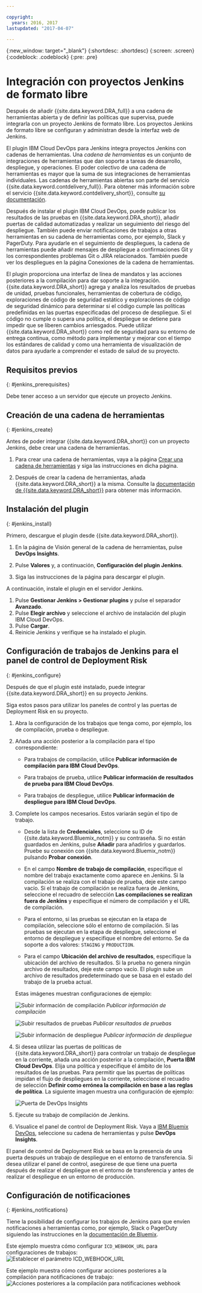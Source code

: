 ```yaml
---

copyright:
  years: 2016, 2017
lastupdated: "2017-04-07"

---
```


{:new_window: target="_blank"}
{:shortdesc: .shortdesc}
{:screen: .screen}
{:codeblock: .codeblock}
{:pre: .pre}

# Integración con proyectos Jenkins de formato libre

Después de añadir {{site.data.keyword.DRA_full}} a una cadena de herramientas abierta y de definir las políticas que supervisa, puede integrarla con un proyecto Jenkins de formato libre. Los proyectos Jenkins de formato libre se configuran y administran desde la interfaz web de Jenkins.  

El plugin IBM Cloud DevOps para Jenkins integra proyectos Jenkins con cadenas de herramientas. Una *cadena de herramientas* es un conjunto de integraciones de herramientas que dan soporte a tareas de desarrollo, despliegue, y operaciones. El poder colectivo de una cadena de herramientas es mayor que la suma de sus integraciones de herramientas individuales. Las cadenas de herramientas abiertas son parte del servicio {{site.data.keyword.contdelivery_full}}. Para obtener más información sobre el servicio {{site.data.keyword.contdelivery_short}}, consulte [su documentación](https://console.ng.bluemix.net/docs/services/ContinuousDelivery/cd_about.html).

Después de instalar el plugin IBM Cloud DevOps, puede publicar los resultados de las pruebas en {{site.data.keyword.DRA_short}}, añadir puertas de calidad automatizadas y realizar un seguimiento del riesgo del despliegue. También puede enviar notificaciones de trabajos a otras herramientas en su cadena de herramientas como, por ejemplo, Slack y PagerDuty. Para ayudarle en el seguimiento de despliegues, la cadena de herramientas puede añadir mensajes de despliegue a confirmaciones Git y los correspondientes problemas Git o JIRA relacionados. También puede ver los despliegues en la página Conexiones de la cadena de herramientas.  

El plugin proporciona una interfaz de línea de mandatos y las acciones posteriores a la compilación para dar soporte a la integración. {{site.data.keyword.DRA_short}} agrega y analiza los resultados de pruebas de unidad, pruebas funcionales, herramientas de cobertura de código, exploraciones de código de seguridad estático y exploraciones de código de seguridad dinámico para determinar si el código cumple las políticas predefinidas en las puertas especificadas del proceso de despliegue. Si el código no cumple o supera una política, el despliegue se detiene para impedir que se liberen cambios arriesgados. Puede utilizar {{site.data.keyword.DRA_short}} como red de seguridad para su entorno de entrega continua, como método para implementar y mejorar con el tiempo los estándares de calidad y como una herramienta de visualización de datos para ayudarle a comprender el estado de salud de su proyecto.

## Requisitos previos
{: #jenkins_prerequisites}

Debe tener acceso a un servidor que ejecute un proyecto Jenkins. 

## Creación de una cadena de herramientas
{: #jenkins_create}

Antes de poder integrar {{site.data.keyword.DRA_short}} con un proyecto Jenkins, debe crear una cadena de herramientas. 

1. Para crear una cadena de herramientas, vaya a la página [Crear una cadena de herramientas](https://console.ng.bluemix.net/devops/create) y siga las instrucciones en dicha página. 

2. Después de crear la cadena de herramientas, añada {{site.data.keyword.DRA_short}} a la misma. Consulte la [documentación de {{site.data.keyword.DRA_short}}](https://console.ng.bluemix.net/docs/services/DevOpsInsights/index.html) para obtener más información.  

## Instalación del plugin
{: #jenkins_install}

Primero, descargue el plugin desde {{site.data.keyword.DRA_short}}.  

1. En la página de Visión general de la cadena de herramientas, pulse **DevOps Insights**.

2. Pulse **Valores** y, a continuación, **Configuración del plugin Jenkins**.
3. Siga las instrucciones de la página para descargar el plugin.

A continuación, instale el plugin en el servidor Jenkins.


1. Pulse **Gestionar Jenkins &gt; Gestionar plugins** y pulse el separador **Avanzado**. 
2. Pulse **Elegir archivo** y seleccione el archivo de instalación del plugin IBM Cloud DevOps.  
3. Pulse **Cargar**.
4. Reinicie Jenkins y verifique se ha instalado el plugin.

## Configuración de trabajos de Jenkins para el panel de control de Deployment Risk 
{: #jenkins_configure}

Después de que el plugin esté instalado, puede integrar {{site.data.keyword.DRA_short}} en su proyecto Jenkins.  

Siga estos pasos para utilizar los paneles de control y las puertas de Deployment Risk en su proyecto. 

1. Abra la configuración de los trabajos que tenga como, por ejemplo, los de compilación, prueba o despliegue. 

2. Añada una acción posterior a la compilación para el tipo correspondiente: 

   * Para trabajos de compilación, utilice **Publicar información de compilación para IBM Cloud DevOps**.
   
   * Para trabajos de prueba, utilice **Publicar información de resultados de prueba para IBM Cloud DevOps**.
   
   * Para trabajos de despliegue, utilice **Publicar información de despliegue para IBM Cloud DevOps**.
   
3. Complete los campos necesarios. Estos variarán según el tipo de trabajo.  

   * Desde la lista de **Credenciales**, seleccione su ID de {{site.data.keyword.Bluemix_notm}} y su contraseña. Si no están guardados en Jenkins, pulse **Añadir** para añadirlos y guardarlos. Pruebe su conexión con {{site.data.keyword.Bluemix_notm}} pulsando **Probar conexión**.
   
   * En el campo **Nombre de trabajo de compilación**, especifique el nombre del trabajo exactamente como aparece en Jenkins. Si la compilación se realiza con el trabajo de prueba, deje este campo vacío. Si el trabajo de compilación se realiza fuera de Jenkins, seleccione el recuadro de selección **Las compilaciones se realizan fuera de Jenkins** y especifique el número de compilación y el URL de compilación. 
   
   * Para el entorno, si las pruebas se ejecutan en la etapa de compilación, seleccione sólo el entorno de compilación. Si las pruebas se ejecutan en la etapa de despliegue, seleccione el entorno de despliegue y especifique el nombre del entorno. Se da soporte a dos valores: `STAGING` y `PRODUCTION`.
   
   * Para el campo **Ubicación del archivo de resultados**, especifique la ubicación del archivo de resultados. Si la prueba no genera ningún archivo de resultados, deje este campo vacío. El plugin sube un archivo de resultados predeterminado que se basa en el estado del trabajo de la prueba actual. 

   Estas imágenes muestran configuraciones de ejemplo: 
   
   ![Subir información de compilación](images/Upload-Build-Info.png "Publicar información de compilación para DRA") *Publicar información de compilación*
   
   ![Subir resultados de pruebas](images/Upload-Test-Result.png "Publicar resultados de pruebas para DRA") *Publicar resultados de pruebas*
   
   ![Subir información de despliegue](images/Upload-Deployment-Info.png "Publicar información de despliegue para DRA")
   *Publicar información de despliegue*

4. Si desea utilizar las puertas de políticas de {{site.data.keyword.DRA_short}} para controlar un trabajo de despliegue en la corriente, añada una acción posterior a la compilación, **Puerta IBM Cloud DevOps**. Elija una política y especifique el ámbito de los resultados de las pruebas. Para permitir que las puertas de políticas impidan el flujo de despliegues en la corriente, seleccione el recuadro de selección **Definir como errónea la compilación en base a las reglas de política**. La siguiente imagen muestra una configuración de ejemplo: 

    ![Puerta de DevOps Insights](images/DRA-Gate.png "Puerta de DevOps Insights")

5. Ejecute su trabajo de compilación de Jenkins. 

6. Visualice el panel de control de Deployment Risk. Vaya a [IBM Bluemix DevOps](https://console.ng.bluemix.net/devops), seleccione su cadena de herramientas y pulse **DevOps Insights**.

El panel de control de Deployment Risk se basa en la presencia de una puerta después un trabajo de despliegue en el entorno de transferencia. Si desea utilizar el panel de control, asegúrese de que tiene una puerta después de realizar el despliegue en el entorno de transferencia y antes de realizar el despliegue en un entorno de producción. 
    
## Configuración de notificaciones
{: #jenkins_notifications}

Tiene la posibilidad de configurar los trabajos de Jenkins para que envíen notificaciones a herramientas como, por ejemplo, Slack o PagerDuty siguiendo las instrucciones en la [documentación de Bluemix](https://console.ng.bluemix.net/docs/services/ContinuousDelivery/toolchains_integrations.html#jenkins).

Este ejemplo muestra cómo configurar `ICD_WEBHOOK_URL` para configuraciones de trabajos: ![Establecer el parámetro ICD_WEBHOOK_URL](images/Set-Parameterized-Webhook.png "Establecer un webhook parametrizado")

Este ejemplo muestra cómo configurar acciones posteriores a la compilación para notificaciones de trabajo: ![Acciones posteriores a la compilación para notificaciones webhook](images/PostBuild-WebHookNotification.png "Configurar notificaciones webhook en acciones posteriores a la compilación")   
